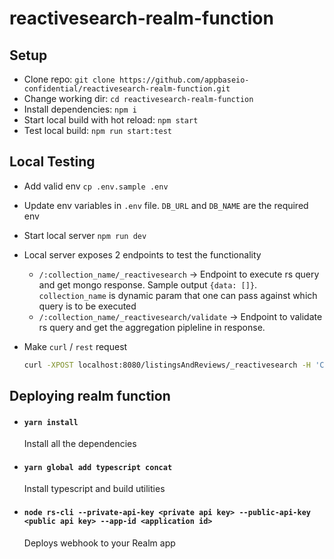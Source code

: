 # reactivesearch-realm-function

## Setup

- Clone repo: `git clone https://github.com/appbaseio-confidential/reactivesearch-realm-function.git`
- Change working dir: `cd reactivesearch-realm-function`
- Install dependencies: `npm i`
- Start local build with hot reload: `npm start`
- Test local build: `npm run start:test`

## Local Testing

- Add valid env `cp .env.sample .env`
- Update env variables in `.env` file. `DB_URL` and `DB_NAME` are the required env
- Start local server `npm run dev`
- Local server exposes 2 endpoints to test the functionality
  - `/:collection_name/_reactivesearch` -> Endpoint to execute rs query and get mongo response. Sample output `{data: []}`. `collection_name` is dynamic param that one can pass against which query is to be executed
  - `/:collection_name/_reactivesearch/validate` -> Endpoint to validate rs query and get the aggregation pipleline in response.
- Make `curl` / `rest` request

  ```sh
  curl -XPOST localhost:8080/listingsAndReviews/_reactivesearch -H 'Content-Type: application/json' -d '{"query": [{"id": "test", "value": "room", "dataField": ["name"], "type": "search", "index": "default"}]}'
  ```

## Deploying realm function

- #### `yarn install`
  Install all the dependencies
- #### `yarn global add typescript concat`
  Install typescript and build utilities
- #### `node rs-cli --private-api-key <private api key> --public-api-key <public api key> --app-id <application id>`
  Deploys webhook to your Realm app
